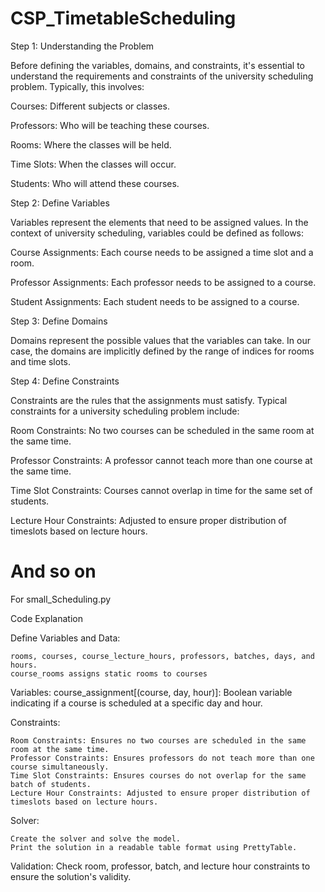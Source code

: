 # CSP_TimetableScheduling


Step 1: Understanding the Problem 

Before defining the variables, domains, and constraints, it's essential to understand the requirements and constraints of the university scheduling problem. Typically, this involves: 

Courses: Different subjects or classes. 

Professors: Who will be teaching these courses. 

Rooms: Where the classes will be held. 

Time Slots: When the classes will occur. 

Students: Who will attend these courses. 

Step 2: Define Variables 

Variables represent the elements that need to be assigned values. In the context of university scheduling, variables could be defined as follows: 

Course Assignments: Each course needs to be assigned a time slot and a room. 

Professor Assignments: Each professor needs to be assigned to a course. 

Student Assignments: Each student needs to be assigned to a course. 

Step 3: Define Domains 

Domains represent the possible values that the variables can take. In our case, the domains are implicitly defined by the range of indices for rooms and time slots. 

Step 4: Define Constraints 

Constraints are the rules that the assignments must satisfy. Typical constraints for a university scheduling problem include: 

Room Constraints: No two courses can be scheduled in the same room at the same time. 

Professor Constraints: A professor cannot teach more than one course at the same time. 

Time Slot Constraints: Courses cannot overlap in time for the same set of students. 

Lecture Hour Constraints: Adjusted to ensure proper distribution of timeslots based on lecture hours. 

 And so on
 ==============
 
 For small_Scheduling.py
 
 Code Explanation
 

Define Variables and Data:

	rooms, courses, course_lecture_hours, professors, batches, days, and hours.
	course_rooms assigns static rooms to courses
	
Variables:
	course_assignment[(course, day, hour)]: Boolean variable indicating if a course is scheduled at a specific day and hour.


Constraints:

	Room Constraints: Ensures no two courses are scheduled in the same room at the same time.
	Professor Constraints: Ensures professors do not teach more than one course simultaneously.
	Time Slot Constraints: Ensures courses do not overlap for the same batch of students.
	Lecture Hour Constraints: Adjusted to ensure proper distribution of timeslots based on lecture hours.


Solver:

	Create the solver and solve the model.
	Print the solution in a readable table format using PrettyTable.


Validation:
	Check room, professor, batch, and lecture hour constraints to ensure the solution's validity.
 
